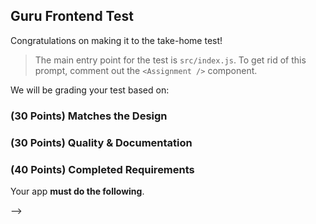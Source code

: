 ## Guru Frontend Test

Congratulations on making it to the take-home test!

> The main entry point for the test is `src/index.js`. To get rid of this prompt, comment out the `<Assignment />` component.

We will be grading your test based on:

### (30 Points) Matches the Design

<!-- You will be graded here based on how closely your Earthquake App matches the design. You start with the full 30 points, for each inconsistency we find, we will detract 5 points.

The mockups are in the `src/` folder as `Mockup.jpg` and `ExpandedMockup.jpg`. -->

### (30 Points) Quality & Documentation

<!-- You will be graded here based on your level of documentation/communication, as well as your test coverage.

Each requirement you test is worth 5 points. Clear code, explanation of thought and documentation will earn 10 points. -->

### (40 Points) Completed Requirements

Your app **must do the following**.

<!-- 1. **(4 points)** The app should use the `useEarthquakes` hook to get the earthquakes. --> -->

<!-- 2. **(6 points)** You can search the Earthquakes by **place**. Not by any other field. Doing so returns only sorted earthquakes that match the query. -->

<!-- 3. **(8 points)** The earthquakes should be sorted by **highest magnitude to lowest magnitude**. 

In the event of a tie, you should sort by **most recent to oldest**. -->

<!-- 4. **(6 points)** There should never be more than 20 results showing. Only the 20 highest sorted earthquakes at most should show at any given time. Pagination is not required. -->

<!-- 5. **(4 points)** Each earthquake should show the following columns exactly like this

| ID         | Time                  | Location                         | Magnitude | More      |
| ---------- | --------------------- | -------------------------------- | --------- | --------- |
| us2000ai1z | July 25, 2017 @ 19:23 | 228km SSW of Bengkulu, Indonesia | 5.3       | [Details] | -->
<!-- 
6.  **(8 points)** The details column should render a button that says details. Clicking on it should show you the longitude and latitude for the earthquake. -->

<!-- 7.  **(4 points)** The time column should be formatted as shown above. -->
